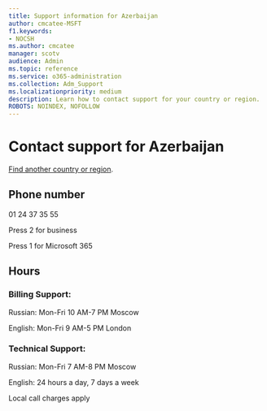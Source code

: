 ```yaml
---                                
title: Support information for Azerbaijan
author: cmcatee-MSFT
f1.keywords:
- NOCSH
ms.author: cmcatee
manager: scotv
audience: Admin
ms.topic: reference
ms.service: o365-administration
ms.collection: Adm_Support
ms.localizationpriority: medium
description: Learn how to contact support for your country or region.
ROBOTS: NOINDEX, NOFOLLOW
---
```


# Contact support for Azerbaijan

[Find another country or region](../get-help-support.md).

## Phone number
01 24 37 35 55

Press 2 for business

Press 1 for Microsoft 365

## Hours
### Billing Support:

Russian: Mon-Fri 10 AM-7 PM Moscow

English: Mon-Fri 9 AM-5 PM London

### Technical Support:

Russian: Mon-Fri 7 AM-8 PM Moscow

English: 24 hours a day, 7 days a week

Local call charges apply

